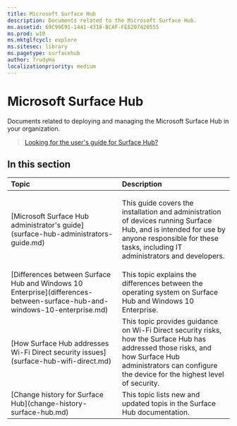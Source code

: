 ```yaml
---
title: Microsoft Surface Hub
description: Documents related to the Microsoft Surface Hub.
ms.assetid: 69C99E91-1441-4318-BCAF-FE8207420555
ms.prod: w10
ms.mktglfcycl: explore
ms.sitesec: library
ms.pagetype: surfacehub
author: TrudyHa
localizationpriority: medium
---
```


# Microsoft Surface Hub


Documents related to deploying and managing the Microsoft Surface Hub in your organization.

>[Looking for the user's guide for Surface Hub?](https://www.microsoft.com/surface/support/surface-hub)

## In this section


<table>
<colgroup>
<col width="50%" />
<col width="50%" />
</colgroup>
<thead>
<tr class="header">
<th align="left">Topic</th>
<th align="left">Description</th>
</tr>
</thead>
<tbody>
<tr class="odd">
<td align="left"><p>[Microsoft Surface Hub administrator's guide](surface-hub-administrators-guide.md)</p></td>
<td align="left"><p>This guide covers the installation and administration of devices running Surface Hub, and is intended for use by anyone responsible for these tasks, including IT administrators and developers.</p></td>
</tr>
<tr><td>[Differences between Surface Hub and Windows 10 Enterprise](differences-between-surface-hub-and-windows-10-enterprise.md)</td><td>This topic explains the differences between the operating system on Surface Hub and Windows 10 Enterprise.</td></tr>
<tr><td>[How Surface Hub addresses Wi-Fi Direct security issues](surface-hub-wifi-direct.md)</td><td>This topic provides guidance on Wi-Fi Direct security risks, how the Surface Hub has addressed those risks, and how Surface Hub administrators can configure the device for the highest level of security. </td></tr>
<tr><td>[Change history for Surface Hub](change-history-surface-hub.md)</td><td>This topic lists new and updated topis in the Surface Hub documentation.</td></tr>
</tbody>
</table>
